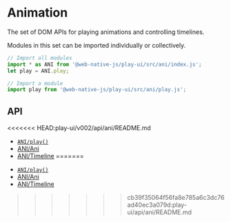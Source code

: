 # Animation

The set of DOM APIs for playing animations and controlling timelines.

Modules in this set can be imported individually or collectively.

```javascript
// Import all modules
import * as ANI from '@web-native-js/play-ui/src/ani/index.js';
let play = ANI.play;

// Import a module
import play from '@web-native-js/play-ui/src/ani/play.js';
```

## API
<<<<<<< HEAD:play-ui/v002/api/ani/README.md
+ [`ANI/play()`](/play-ui/v002/api/ani/play.md)
+ [ANI/Ani](/play-ui/v002/api/ani/Ani/README.md)
+ [ANI/Timeline](/play-ui/v002/api/ani/Timeline/README.md)
=======

* [`ANI/play()`](play.md)
* [ANI/Ani](ani/)
* [ANI/Timeline](timeline/)

>>>>>>> cb39f35064f56fa8e785a6c3dc76ad40ec3a079d:play-ui/api/ani/README.md
